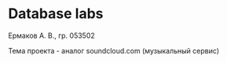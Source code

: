 # Database labs

Ермаков А. В., гр. 053502

Тема проекта - аналог soundcloud.com (музыкальный сервис)

